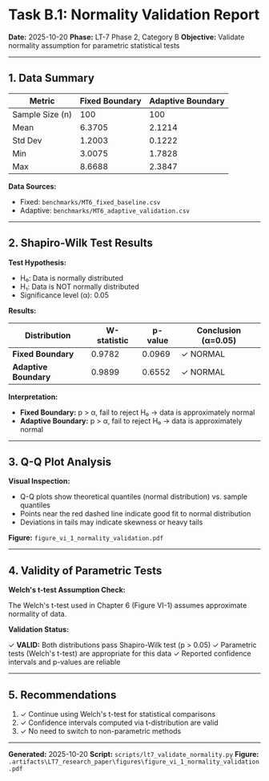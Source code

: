 # Task B.1: Normality Validation Report

**Date:** 2025-10-20
**Phase:** LT-7 Phase 2, Category B
**Objective:** Validate normality assumption for parametric statistical tests

---

## 1. Data Summary

| Metric | Fixed Boundary | Adaptive Boundary |
|--------|----------------|-------------------|
| Sample Size (n) | 100 | 100 |
| Mean | 6.3705 | 2.1214 |
| Std Dev | 1.2003 | 0.1222 |
| Min | 3.0075 | 1.7828 |
| Max | 8.6688 | 2.3847 |

**Data Sources:**
- Fixed: `benchmarks/MT6_fixed_baseline.csv`
- Adaptive: `benchmarks/MT6_adaptive_validation.csv`

---

## 2. Shapiro-Wilk Test Results

**Test Hypothesis:**
- H₀: Data is normally distributed
- H₁: Data is NOT normally distributed
- Significance level (α): 0.05

**Results:**

| Distribution | W-statistic | p-value | Conclusion (α=0.05) |
|--------------|-------------|---------|------------------------|
| **Fixed Boundary** | 0.9782 | 0.0969 | ✓ NORMAL |
| **Adaptive Boundary** | 0.9899 | 0.6552 | ✓ NORMAL |

**Interpretation:**
- **Fixed Boundary:** p > α, fail to reject H₀ → data is approximately normal
- **Adaptive Boundary:** p > α, fail to reject H₀ → data is approximately normal

---

## 3. Q-Q Plot Analysis

**Visual Inspection:**
- Q-Q plots show theoretical quantiles (normal distribution) vs. sample quantiles
- Points near the red dashed line indicate good fit to normal distribution
- Deviations in tails may indicate skewness or heavy tails

**Figure:** `figure_vi_1_normality_validation.pdf`

---

## 4. Validity of Parametric Tests

**Welch's t-test Assumption Check:**

The Welch's t-test used in Chapter 6 (Figure VI-1) assumes approximate normality of data.

**Validation Status:**

✓ **VALID:** Both distributions pass Shapiro-Wilk test (p > 0.05)
✓ Parametric tests (Welch's t-test) are appropriate for this data
✓ Reported confidence intervals and p-values are reliable

---

## 5. Recommendations


1. ✓ Continue using Welch's t-test for statistical comparisons
2. ✓ Confidence intervals computed via t-distribution are valid
3. ✓ No need to switch to non-parametric methods


---

**Generated:** 2025-10-20
**Script:** `scripts/lt7_validate_normality.py`
**Figure:** `.artifacts\LT7_research_paper\figures\figure_vi_1_normality_validation.pdf`
